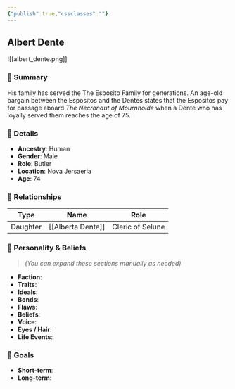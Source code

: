 ```yaml
---
{"publish":true,"cssclasses":""}
---
```



## Albert Dente
![[albert_dente.png]]

### 🧠 Summary
His family has served the The Esposito Family for generations. An age-old bargain between the Espositos and the Dentes states that the Espositos pay for passage aboard *The Necronaut of Mournholde* when a Dente who has loyally served them reaches the age of 75.

### 🧬 Details
- **Ancestry**: Human  
- **Gender**: Male  
- **Role**: Butler  
- **Location**: Nova Jersaeria  
- **Age**: 74  

### 🤝 Relationships

| Type    | Name              | Role           |
|---------|-------------------|----------------|
| Daughter| [[Alberta Dente]] | Cleric of Selune|

### 🧭 Personality & Beliefs
> *(You can expand these sections manually as needed)*

- **Faction**:  
- **Traits**:  
- **Ideals**:  
- **Bonds**:  
- **Flaws**:  
- **Beliefs**:  
- **Voice**:  
- **Eyes / Hair**:  
- **Life Events**:  

### 🎯 Goals
- **Short-term**:  
- **Long-term**:  
